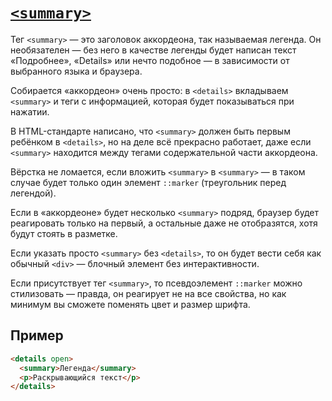 # [`<summary>`](../index.md)

Тег `<summary>` — это заголовок аккордеона, так называемая легенда. Он необязателен — без него в качестве легенды будет написан текст «Подробнее», «Details» или нечто подобное — в зависимости от выбранного языка и браузера.

Собирается «аккордеон» очень просто: в `<details>` вкладываем `<summary>` и теги с информацией, которая будет показываться при нажатии.

В HTML-стандарте написано, что `<summary>` должен быть первым ребёнком в `<details>`, но на деле всё прекрасно работает, даже если `<summary>` находится между тегами содержательной части аккордеона.

Вёрстка не ломается, если вложить `<summary>` в `<summary>` — в таком случае будет только один элемент `::marker` (треугольник перед легендой).

Если в «аккордеоне» будет несколько `<summary>` подряд, браузер будет реагировать только на первый, а остальные даже не отобразятся, хотя будут стоять в разметке.

Если указать просто `<summary>` без `<details>`, то он будет вести себя как обычный `<div>` — блочный элемент без интерактивности.

Если присутствует тег `<summary>`, то псевдоэлемент `::marker` можно стилизовать — правда, он реагирует не на все свойства, но как минимум вы сможете поменять цвет и размер шрифта.

## Пример

```html
<details open>
  <summary>Легенда</summary>
  <p>Раскрывающийся текст</p>
</details>
```

